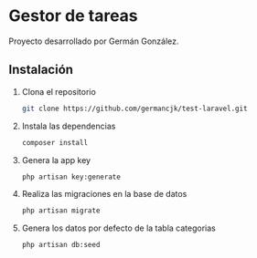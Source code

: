 # Gestor de tareas
Proyecto desarrollado por Germán González.

## Instalación

1. Clona el repositorio
   ```sh
   git clone https://github.com/germancjk/test-laravel.git
   ```
2. Instala las dependencias
   ```sh
   composer install
   ```
3. Genera la app key
    ```sh
   php artisan key:generate
   ```
4. Realiza las migraciones en la base de datos
   ```sh
   php artisan migrate
   ```
5. Genera los datos por defecto de la tabla categorias
   ```sh
   php artisan db:seed
   ```